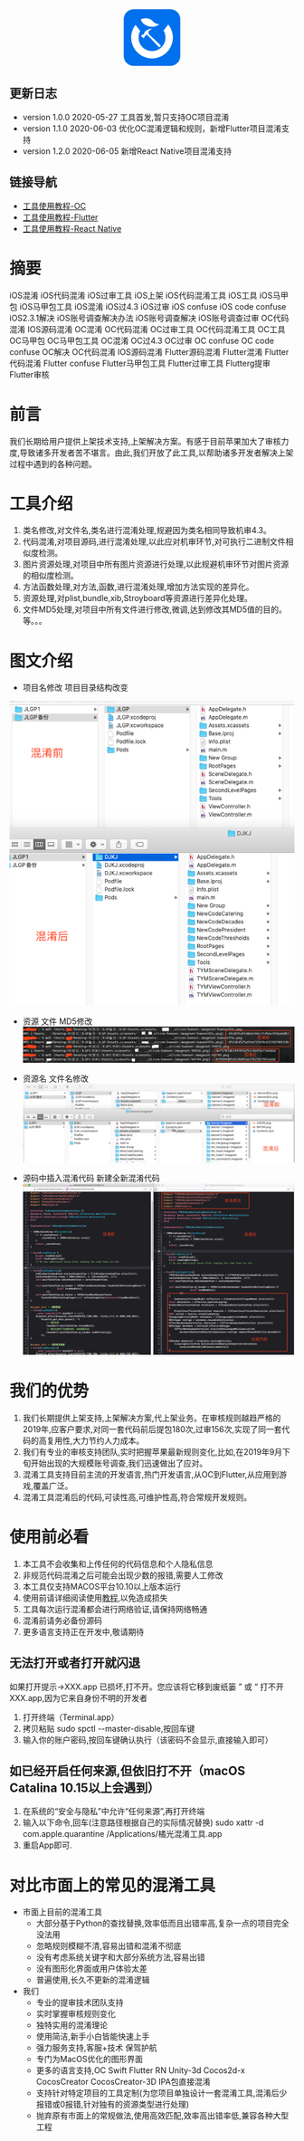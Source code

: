 
<div align="center">
<img width="100" height="100" src="resources/icon.png" alt="icon.png"/>
</p>
</div>

## 更新日志
* version 1.0.0  2020-05-27  工具首发,暂只支持OC项目混淆
* version 1.1.0  2020-06-03  优化OC混淆逻辑和规则，新增Flutter项目混淆支持
* version 1.2.0  2020-06-05  新增React Native项目混淆支持

## 链接导航
* [工具使用教程-OC](https://shimo.im/docs/wwh3qxrwvY9ctYdy/read)
* [工具使用教程-Flutter](https://shimo.im/docs/tgY98xDh38h3DWTt/ )
* [工具使用教程-React Native](https://shimo.im/docs/C8cRvcCGCDdpcYd6/ )

# 摘要
iOS混淆 iOS代码混淆 iOS过审工具 iOS上架 iOS代码混淆工具 iOS工具 iOS马甲包 iOS马甲包工具 iOS混淆 iOS过4.3 iOS过审 iOS confuse iOS code confuse iOS2.3.1解决 iOS账号调查解决办法 iOS账号调查解决 iOS账号调查过审 OC代码混淆 IOS源码混淆 OC混淆 OC代码混淆 OC过审工具 OC代码混淆工具 OC工具 OC马甲包 OC马甲包工具 OC混淆 OC过4.3 OC过审 OC confuse OC code confuse OC解决  OC代码混淆 IOS源码混淆 
Flutter源码混淆 Flutter混淆  Flutter代码混淆  Flutter confuse  Flutter马甲包工具  Flutter过审工具 Flutterg提审 Flutter审核

# 前言
我们长期给用户提供上架技术支持,上架解决方案。有感于目前苹果加大了审核力度,导致诸多开发者苦不堪言。由此,我们开放了此工具,以帮助诸多开发者解决上架过程中遇到的各种问题。

# 工具介绍
1. 类名修改,对文件名,类名进行混淆处理,规避因为类名相同导致机审4.3。
2. 代码混淆,对项目源码,进行混淆处理,以此应对机审环节,对可执行二进制文件相似度检测。
3. 图片资源处理,对项目中所有图片资源进行处理,以此规避机审环节对图片资源的相似度检测。
4. 方法函数处理,对方法,函数,进行混淆处理,增加方法实现的差异化。
5. 资源处理,对plist,bundle,xib,Stroyboard等资源进行差异化处理。
6. 文件MD5处理,对项目中所有文件进行修改,微调,达到修改其MD5值的目的。
    等。。。
    
# 图文介绍
* 项目名修改  项目目录结构改变 

![](resources/djkj3.png)

* 资源  文件 MD5修改
![](resources/djkj2.png)

* 资源名  文件名修改
![](resources/djkj1.png)

* 源码中插入混淆代码  新建全新混淆代码
![](resources/djkj4.png)




# 我们的优势
1. 我们长期提供上架支持,上架解决方案,代上架业务。在审核规则越趋严格的2019年,应客户要求,对同一套代码前后提包180次,过审156次,实现了同一套代码的高复用性,大力节约人力成本。
2. 我们有专业的审核支持团队,实时把握苹果最新规则变化,比如,在2019年9月下旬开始出现的大规模账号调查,我们迅速做出了应对。
3. 混淆工具支持目前主流的开发语言,热门开发语言,从OC到Flutter,从应用到游戏,覆盖广泛。
4. 混淆工具混淆后的代码,可读性高,可维护性高,符合常规开发规则。

# 使用前必看
1. 本工具不会收集和上传任何的代码信息和个人隐私信息
2. 非规范代码混淆之后可能会出现少数的报错,需要人工修改
3. 本工具仅支持MACOS平台10.10以上版本运行
4. 使用前请详细阅读使用[教程](https://shimo.im/docs/rJVQr6kP9Htv8t3C/),以免造成损失
5. 工具每次运行混淆都会进行网络验证,请保持网络畅通
6. 混淆前请务必备份源码
7. 更多语言支持正在开发中,敬请期待

## 无法打开或者打开就闪退
如果打开提示->XXX.app 已损坏,打不开。您应该将它移到废纸篓 ” 或 “ 打不开 XXX.app,因为它来自身份不明的开发者
1. 打开终端（Terminal.app）
2. 拷贝粘贴 sudo spctl --master-disable,按回车键
3. 输入你的账户密码,按回车键确认执行（该密码不会显示,直接输入即可）

## 如已经开启任何来源,但依旧打不开（macOS Catalina 10.15以上会遇到）
1. 在系统的“安全与隐私”中允许“任何来源”,再打开终端
2. 输入以下命令,回车(注意路径根据自己的实际情况替换)
sudo xattr -d com.apple.quarantine /Applications/橘光混淆工具.app
1. 重启App即可.

# 对比市面上的常见的混淆工具
* 市面上目前的混淆工具
    * 大部分基于Python的查找替换,效率低而且出错率高,复杂一点的项目完全没法用
    * 忽略规则模糊不清,容易出错和混淆不彻底
    * 没有考虑系统关键字和大部分系统方法,容易出错
    * 没有图形化界面或用户体验太差
    * 普遍使用,长久不更新的混淆逻辑
* 我们
    * 专业的提审技术团队支持
    * 实时掌握审核规则变化
    * 独特实用的混淆理论
    * 使用简洁,新手小白皆能快速上手
    * 强力服务支持,客服+技术 保驾护航
    * 专门为MacOS优化的图形界面
    * 更多的语言支持,OC Swift Flutter RN Unity-3d Cocos2d-x CocosCreator CocosCreator-3D  IPA包直接混淆
    * 支持针对特定项目的工具定制(为您项目单独设计一套混淆工具,混淆后少报错或0报错,针对独有的资源类型进行处理)
    * 抛弃原有市面上的常规做法,使用高效匹配,效率高出错率低,兼容各种大型工程








